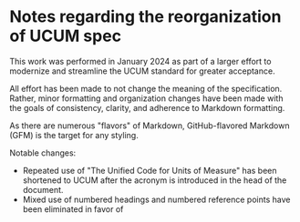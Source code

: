 # Notes regarding the reorganization of UCUM spec

This work was performed in January 2024 as part of a larger effort to modernize and streamline the UCUM standard for greater acceptance.

All effort has been made to not change the meaning of the specification. Rather, minor formatting and organization changes have been made with the goals of consistency, clarity, and adherence to Markdown formatting. 

As there are numerous "flavors" of Markdown, GitHub-flavored Markdown (GFM) is the target for any styling.

Notable changes:
- Repeated use of "The Unified Code for Units of Measure" has been shortened to UCUM after the acronym is introduced in the head of the document.
- Mixed use of numbered headings and numbered reference points have been eliminated in favor of 